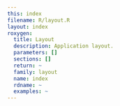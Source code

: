 ```yaml
---
this: index
filename: R/layout.R
layout: index
roxygen:
  title: Layout
  description: Application layout.
  parameters: []
  sections: []
  return: ~
  family: layout
  name: index
  rdname: ~
  examples: ~
---
```

